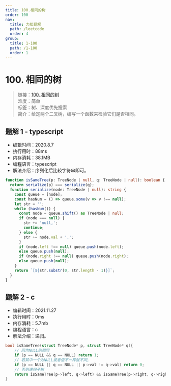 ```yaml
---
title: 100.相同的树
order: 100
nav:
  title: 力扣题解
  path: /leetcode
  order: 4
group:
  title: 1-100
  path: /1-100
  order: 1
---
```


# 100. 相同的树

> 链接：[100. 相同的树](https://leetcode-cn.com/problems/same-tree/)  
> 难度：简单  
> 标签：树、深度优先搜索  
> 简介：给定两个二叉树，编写一个函数来检验它们是否相同。

## 题解 1 - typescript

- 编辑时间：2020.8.7
- 执行用时：88ms
- 内存消耗：38.1MB
- 编程语言：typescript
- 解法介绍：序列化后比较字符串即可。

```typescript
function isSameTree(p: TreeNode | null, q: TreeNode | null): boolean {
  return serialize(p) === serialize(q);
  function serialize(node: TreeNode | null): string {
    const queue = [node];
    const hasNum = () => queue.some(v => v !== null);
    let str = '';
    while (hasNum()) {
      const node = queue.shift() as TreeNode | null;
      if (node === null) {
        str += 'null,';
        continue;
      } else {
        str += node.val + ',';
      }
      if (node.left !== null) queue.push(node.left);
      else queue.push(null);
      if (node.right !== null) queue.push(node.right);
      else queue.push(null);
    }
    return `[${str.substr(0, str.length - 1)}]`;
  }
}
```
## 题解 2 - c
- 编辑时间：2021.11.27
- 执行用时：0ms
- 内存消耗：5.7mb
- 编程语言：c
- 解法介绍：递归。
```c
bool isSameTree(struct TreeNode* p, struct TreeNode* q){
    // 同为NULL则相同
    if (p == NULL && q == NULL) return 1;
    // 若其中一个为NULL或者值不一样就不同,
    if (p == NULL || q == NULL || p->val != q->val) return 0;
    // 否则递归子树
    return isSameTree(p->left, q->left) && isSameTree(p->right, q->right);
}
```
